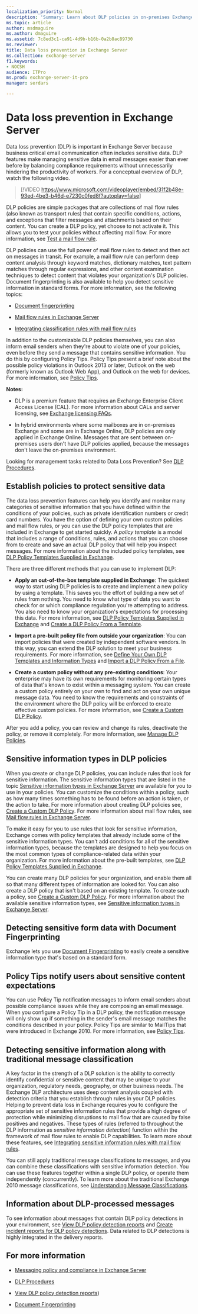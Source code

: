 ```yaml
---
localization_priority: Normal
description: 'Summary: Learn about DLP policies in on-premises Exchange Server 2016 and Exchange Server 2019, including what they contain and how to test them.'
ms.topic: article
author: msdmaguire
ms.author: dmaguire
ms.assetid: 7c8ed3c1-ca91-4d9b-b16b-0a2b8ac89730
ms.reviewer:
title: Data loss prevention in Exchange Server
ms.collection: exchange-server
f1.keywords:
- NOCSH
audience: ITPro
ms.prod: exchange-server-it-pro
manager: serdars

---
```


# Data loss prevention in Exchange Server

Data loss prevention (DLP) is important in Exchange Server because business critical email communication often includes sensitive data. DLP features make managing sensitive data in email messages easier than ever before by balancing compliance requirements without unnecessarily hindering the productivity of workers. For a conceptual overview of DLP, watch the following video.

> [!VIDEO https://www.microsoft.com/videoplayer/embed/31f2b48e-93ed-4be3-b46d-e7230c0fed8f?autoplay=false]

DLP policies are simple packages that are collections of mail flow rules (also known as transport rules) that contain specific conditions, actions, and exceptions that filter messages and attachments based on their content. You can create a DLP policy, yet choose to not activate it. This allows you to test your policies without affecting mail flow. For more information, see [Test a mail flow rule](../../../ExchangeServer2013/test-transport-rules-exchange-2013-help.md).

 DLP policies can use the full power of mail flow rules to detect and then act on messages in transit. For example, a mail flow rule can perform deep content analysis through keyword matches, dictionary matches, text pattern matches through regular expressions, and other content examination techniques to detect content that violates your organization's DLP policies. Document fingerprinting is also available to help you detect sensitive information in standard forms. For more information, see the following topics:

- [Document fingerprinting](../../../ExchangeServer2013/overview-of-document-fingerprinting-in-exchange.md)

- [Mail flow rules in Exchange Server](../../policy-and-compliance/mail-flow-rules/mail-flow-rules.md)

- [Integrating classification rules with mail flow rules](../../../ExchangeServer2013/integrate-sensitive-information-rules-exchange-2013-help.md)

In addition to the customizable DLP policies themselves, you can also inform email senders when they're about to violate one of your policies, even before they send a message that contains sensitive information. You do this by configuring Policy Tips. Policy Tips present a brief note about the possible policy violations in Outlook 2013 or later, Outlook on the web (formerly known as Outlook Web App), and Outlook on the web for devices. For more information, see [Policy Tips](../../../ExchangeServer2013/policy-tips-exchange-2013-help.md).

 **Notes:**

- DLP is a premium feature that requires an Exchange Enterprise Client Access License (CAL). For more information about CALs and server licensing, see [Exchange licensing FAQs](https://www.microsoft.com/microsoft-365/exchange/microsoft-exchange-server-licensing-licensing-overview).

- In hybrid environments where some mailboxes are in on-premises Exchange and some are in Exchange Online, DLP policies are only applied in Exchange Online. Messages that are sent between on-premises users don't have DLP policies applied, because the messages don't leave the on-premises environment.

Looking for management tasks related to Data Loss Prevention? See [DLP Procedures](../../../ExchangeServer2013/dlp-procedures-exchange-2013-help.md).

## Establish policies to protect sensitive data
<a name="dlp_establish"> </a>

The data loss prevention features can help you identify and monitor many categories of sensitive information that you have defined within the conditions of your policies, such as private identification numbers or credit card numbers. You have the option of defining your own custom policies and mail flow rules, or you can use the DLP policy templates that are included in Exchange to get started quickly. A *policy template* is a model that includes a range of conditions, rules, and actions that you can choose from to create and save an actual DLP policy that will help you inspect messages. For more information about the included policy templates, see [DLP Policy Templates Supplied in Exchange](../../../ExchangeServer2013/built-in-dlp-policy-templates-exchange-2013-help.md).

There are three different methods that you can use to implement DLP:

- **Apply an out-of-the-box template supplied in Exchange**: The quickest way to start using DLP policies is to create and implement a new policy by using a template. This saves you the effort of building a new set of rules from nothing. You need to know what type of data you want to check for or which compliance regulation you're attempting to address. You also need to know your organization's expectations for processing this data. For more information, see [DLP Policy Templates Supplied in Exchange](../../../ExchangeServer2013/built-in-dlp-policy-templates-exchange-2013-help.md) and [Create a DLP Policy From a Template](../../../ExchangeServer2013/create-dlp-policy-from-template-exchange-2013-help.md).

- **Import a pre-built policy file from outside your organization**: You can import policies that were created by independent software vendors. In this way, you can extend the DLP solution to meet your business requirements. For more information, see [Define Your Own DLP Templates and Information Types](../../../ExchangeServer2013/define-your-own-dlp-templates-and-information-types-exchange-2013-help.md) and [Import a DLP Policy From a File](../../../ExchangeServer2013/import-a-custom-dlp-policy-template-from-a-file-exchange-2013-help.md).

- **Create a custom policy without any pre-existing conditions**: Your enterprise may have its own requirements for monitoring certain types of data that's known to exist within a messaging system. You can create a custom policy entirely on your own to find and act on your own unique message data. You need to know the requirements and constraints of the environment where the DLP policy will be enforced to create effective custom policies. For more information, see [Create a Custom DLP Policy](../../../ExchangeServer2013/create-custom-dlp-policy-exchange-2013-help.md).

After you add a policy, you can review and change its rules, deactivate the policy, or remove it completely. For more information, see [Manage DLP Policies](../../../ExchangeServer2013/manage-dlp-policies-exchange-2013-help.md).

## Sensitive information types in DLP policies
<a name="dlp_senstypes"> </a>

When you create or change DLP policies, you can include rules that look for sensitive information. The sensitive information types that are listed in the topic [Sensitive information types in Exchange Server](sensitive-information-types.md) are available for you to use in your policies. You can customize the conditions within a policy, such as how many times something has to be found before an action is taken, or the action to take. For more information about creating DLP policies see, [Create a Custom DLP Policy](../../../ExchangeServer2013/create-custom-dlp-policy-exchange-2013-help.md). For more information about mail flow rules, see [Mail flow rules in Exchange Server](../../policy-and-compliance/mail-flow-rules/mail-flow-rules.md).

To make it easy for you to use rules that look for sensitive information, Exchange comes with policy templates that already include some of the sensitive information types. You can't add conditions for all of the sensitive information types, because the templates are designed to help you focus on the most common types of compliance-related data within your organization. For more information about the pre-built templates, see [DLP Policy Templates Supplied in Exchange](../../../ExchangeServer2013/built-in-dlp-policy-templates-exchange-2013-help.md).

 You can create many DLP policies for your organization, and enable them all so that many different types of information are looked for. You can also create a DLP policy that isn't based on an existing template. To create such a policy, see [Create a Custom DLP Policy](../../../ExchangeServer2013/create-custom-dlp-policy-exchange-2013-help.md). For more information about the available sensitive information types, see [Sensitive information types in Exchange Server](sensitive-information-types.md).

## Detecting sensitive form data with Document Fingerprinting
<a name="dlp_fingerprinting"> </a>

Exchange lets you use [Document Fingerprinting](../../../ExchangeServer2013/overview-of-document-fingerprinting-in-exchange.md) to easily create a sensitive information type that's based on a standard form.

## Policy Tips notify users about sensitive content expectations
<a name="dlp_tips"> </a>

You can use Policy Tip notification messages to inform email senders about possible compliance issues while they are composing an email message. When you configure a Policy Tip in a DLP policy, the notification message will only show up if something in the sender's email message matches the conditions described in your policy. Policy Tips are similar to MailTips that were introduced in Exchange 2010. For more information, see [Policy Tips](../../../ExchangeServer2013/policy-tips-exchange-2013-help.md).

## Detecting sensitive information along with traditional message classification
<a name="dlp_detectingsens"> </a>

A key factor in the strength of a DLP solution is the ability to correctly identify confidential or sensitive content that may be unique to your organization, regulatory needs, geography, or other business needs. The Exchange DLP architecture uses deep content analysis coupled with detection criteria that you establish through rules in your DLP policies. Helping to prevent data loss in Exchange requires you to configure the appropriate set of sensitive information rules that provide a high degree of protection while minimizing disruptions to mail flow that are caused by false positives and negatives. These types of rules (referred to throughout the DLP information as *sensitive information detection*) function within the framework of mail flow rules to enable DLP capabilities. To learn more about these features, see [Integrating sensitive information rules with mail flow rules](../../../ExchangeServer2013/integrate-sensitive-information-rules-exchange-2013-help.md).

You can still apply traditional message classifications to messages, and you can combine these classifications with sensitive information detection. You can use these features together within a single DLP policy, or operate them independently (concurrently). To learn more about the traditional Exchange 2010 message classifications, see [Understanding Message Classifications](/previous-versions/office/exchange-server-2010/bb123498(v=exchg.141)).

## Information about DLP-processed messages
<a name="dlp_information"> </a>

To see information about messages that contain DLP policy detections in your environment, see [View DLP policy detection reports](../../../ExchangeServer2013/view-dlp-policy-detection-reports-exchange-2013-help.md) and [Create incident reports for DLP policy detections](../../../ExchangeServer2013/create-incident-reports-for-dlp-policy-detections-exchange-2013-help.md). Data related to DLP detections is highly integrated in the delivery reports.

## For more information
<a name="dlp_moreinfo"> </a>

- [Messaging policy and compliance in Exchange Server](../../policy-and-compliance/policy-and-compliance.md)

- [DLP Procedures](../../../ExchangeServer2013/dlp-procedures-exchange-2013-help.md)

- [View DLP policy detection reports](../../../ExchangeServer2013/view-dlp-policy-detection-reports-exchange-2013-help.md))

- [Document Fingerprinting](../../../ExchangeServer2013/overview-of-document-fingerprinting-in-exchange.md)